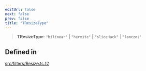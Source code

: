 ```yaml
---
editUrl: false
next: false
prev: false
title: "TResizeType"
---
```


> **TResizeType**: `"bilinear"` \| `"hermite"` \| `"sliceHack"` \| `"lanczos"`

## Defined in

[src/filters/Resize.ts:12](https://github.com/fabricjs/fabric.js/blob/v6.0.0-rc4/src/filters/Resize.ts#L12)
